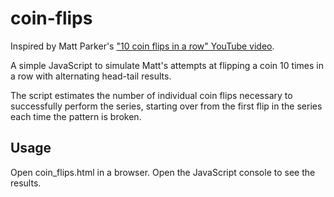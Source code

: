 # coin-flips

Inspired by Matt Parker's ["10 coin flips in a row" YouTube video](https://www.youtube.com/watch?v=aHU-L3BLd_w).

A simple JavaScript to simulate Matt's attempts at flipping a coin 10 times in a row with alternating head-tail results.

The script estimates the number of individual coin flips necessary to successfully perform the series, starting over from the first flip in the series each time the pattern is broken.

## Usage

Open coin_flips.html in a browser. Open the JavaScript console to see the results.
